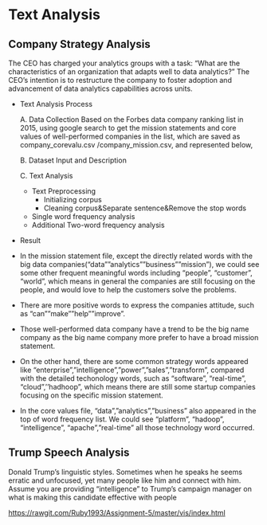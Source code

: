 # Text Analysis
## Company Strategy Analysis
The CEO has charged your analytics groups with a task: “What are the characteristics of an organization that adapts well to data analytics?” The CEO’s intention is to restructure the company to foster adoption and advancement of data analytics capabilities across units.
* Text Analysis Process

    A. Data Collection
Based on the Forbes data company ranking list in 2015, using google search to get the mission statements and core values of well-performed companies in the list, which are saved as company_corevalu.csv /company_mission.csv, and represented below,

    B. Dataset Input and Description

    C. Text Analysis
    - Text Preprocessing
      - Initializing corpus
      - Cleaning corpus&Separate sentence&Remove the stop words
    - Single word frequency analysis
    - Additional Two-word frequency analysis

* Result
- In the mission statement file, except the directly related words with the big data companies(“data””analytics””business””mission”), we could see some other frequent meaningful words including “people”, “customer”, “world”, which means in general the companies are still focusing on the people, and would love to help the customers solve the problems. 

- There are more positive words to express the companies attitude, such as “can””make””help””improve”. 

- Those well-performed data company have a trend to be the big name company as the big name company more prefer to have a broad mission statement. 

- On the other hand, there are some common strategy words appeared like “enterprise”,”intelligence”,”power”,”sales”,”transform”, compared with the detailed techonology words, such as “software”, “real-time”, “cloud”,’’hadhoop”, which means there are still some startup companies focusing on the specific mission statement.

- In the core values file, “data”,”analytics”,”business” also appeared in the top of word frequency list. We could see “platform”, “hadoop”, “intelligence”, “apache”,”real-time” all those technology word occurred.

## Trump Speech Analysis

Donald Trump’s linguistic styles. Sometimes when he speaks he seems erratic and unfocused, yet many people like him and connect with him. Assume you are providing “intelligence” to Trump’s campaign manager on what is making this candidate effective with people

https://rawgit.com/Ruby1993/Assignment-5/master/vis/index.html

